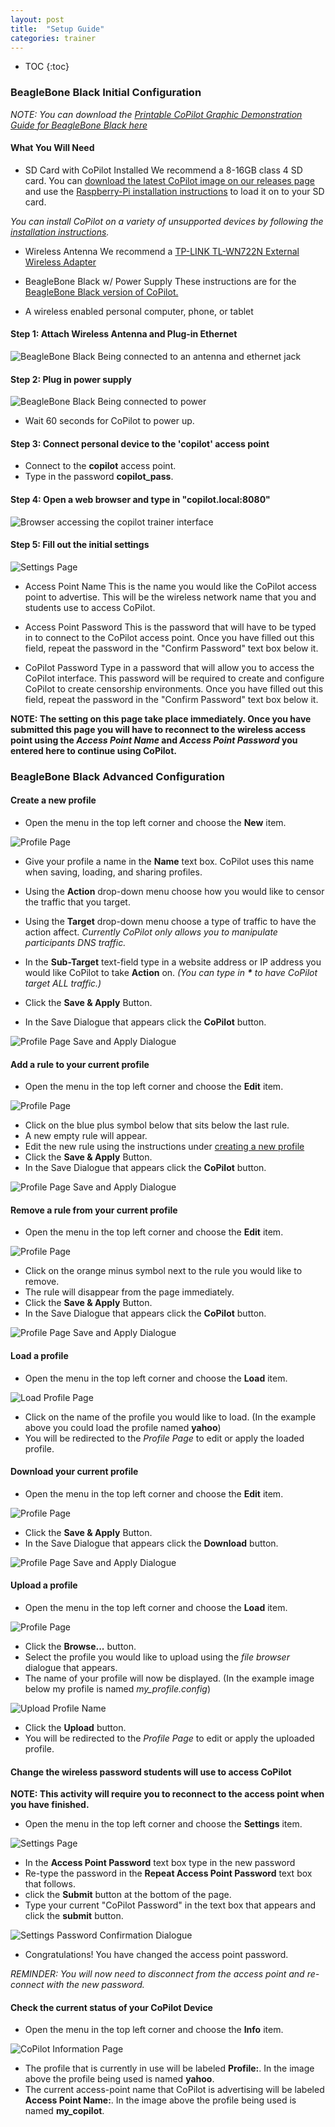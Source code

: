```yaml
---
layout: post
title:  "Setup Guide"
categories: trainer
---
```


* TOC
{:toc}


### BeagleBone Black Initial Configuration

_NOTE: You can download the [*Printable CoPilot Graphic Demonstration Guide* for BeagleBone Black here](https://raw.github.com/wiki/openinternet/CoPilot/docs/graphic_demonstration_setup_guide.pdf)_

#### What You Will Need

- SD Card with CoPilot Installed
We recommend a 8-16GB class 4 SD card. You can [download the latest CoPilot image on our releases page](https://github.com/OpenInternet/CoPilot/releases) and use the [Raspberry-Pi installation instructions](https://www.raspberrypi.org/help/noobs-setup/) to load it on to your SD card.

*You can install CoPilot on a variety of unsupported devices by following the [installation instructions](https://github.com/OpenInternet/CoPilot/wiki/Install-Guide).*

- Wireless Antenna
We recommend a [TP-LINK TL-WN722N External Wireless Adapter](http://www.amazon.com/TP-LINK-TL-WN722N-Wireless-Adapter-External/dp/B002SZEOLG)

- BeagleBone Black w/ Power Supply
These instructions are for the [BeagleBone Black version of CoPilot.](https://www.adafruit.com/products/1996)

- A wireless enabled personal computer, phone, or tablet

#### Step 1: Attach Wireless Antenna and Plug-in Ethernet

![BeagleBone Black Being connected to an antenna and ethernet jack](https://raw.github.com/wiki/openinternet/CoPilot/images/bbb_eth.png)


#### Step 2: Plug in power supply

![BeagleBone Black Being connected to power](https://raw.github.com/wiki/openinternet/CoPilot/images/bbb_power.png)

- Wait 60 seconds for CoPilot to power up.

#### Step 3: Connect personal device to the 'copilot' access point

- Connect to the **copilot** access point.
- Type in the password **copilot_pass**.

#### Step 4: Open a web browser and type in "copilot.local:8080"

![Browser accessing the copilot trainer interface](https://raw.github.com/wiki/openinternet/CoPilot/images/browser_copilot_url.png)

#### Step 5: Fill out the initial settings

![Settings Page](https://raw.github.com/wiki/openinternet/CoPilot/images/config_interface.png)

- Access Point Name
This is the name you would like the CoPilot access point to advertise. This will be the wireless network name that you and students use to access CoPilot.

- Access Point Password
This is the password that will have to be typed in to connect to the CoPilot access point. Once you have filled out this field, repeat the password in the "Confirm Password" text box below it.

- CoPilot Password
Type in a password that will allow you to access the CoPilot interface. This password will be required to create and configure CoPilot to create censorship environments. Once you have filled out this field, repeat the password in the "Confirm Password" text box below it.

**NOTE: The setting on this page take place immediately. Once you have submitted this page you will have to reconnect to the wireless access point using the *Access Point Name* and *Access Point Password* you entered here to continue using CoPilot.**


### BeagleBone Black Advanced Configuration

#### Create a new profile

- Open the menu in the top left corner and choose the **New** item.

![Profile Page](https://raw.github.com/wiki/openinternet/CoPilot/images/profile_interface.png)

- Give your profile a name in the **Name** text box. CoPilot uses this name when saving, loading, and sharing profiles.
- Using the  **Action** drop-down menu choose how you would like to censor the traffic that you target.
- Using the **Target** drop-down menu choose a type of traffic to have the action affect. *Currently CoPilot only allows you to manipulate participants DNS traffic.*
- In the **Sub-Target** text-field type in a website address or IP address you would like CoPilot to take **Action** on. *(You can type in **\*** to have CoPilot target ALL traffic.)*

- Click the **Save & Apply** Button.
- In the Save Dialogue that appears click the **CoPilot** button.

![Profile Page Save and Apply Dialogue](https://raw.github.com/wiki/openinternet/CoPilot/images/profile_save_n_apply.png)

#### Add a rule to your current profile

- Open the menu in the top left corner and choose the **Edit** item.

![Profile Page](https://raw.github.com/wiki/openinternet/CoPilot/images/profile_interface.png)

- Click on the blue plus symbol below that sits below the last rule.
- A new empty rule will appear.
- Edit the new rule using the instructions under [creating a new profile](https://github.com/OpenInternet/CoPilot/wiki/Setup-Guide#create-a-new-profile)
- Click the **Save & Apply** Button.
- In the Save Dialogue that appears click the **CoPilot** button.

![Profile Page Save and Apply Dialogue](https://raw.github.com/wiki/openinternet/CoPilot/images/profile_save_n_apply.png)

#### Remove a rule from your current profile

- Open the menu in the top left corner and choose the **Edit** item.

![Profile Page](https://raw.github.com/wiki/openinternet/CoPilot/images/profile_interface.png)

- Click on the orange minus symbol next to the rule you would like to remove.
- The rule will disappear from the page immediately.
- Click the **Save & Apply** Button.
- In the Save Dialogue that appears click the **CoPilot** button.

![Profile Page Save and Apply Dialogue](https://raw.github.com/wiki/openinternet/CoPilot/images/profile_save_n_apply.png)

#### Load a profile

- Open the menu in the top left corner and choose the **Load** item.

![Load Profile Page](https://raw.github.com/wiki/openinternet/CoPilot/images/load_profile.png)

- Click on the name of the profile you would like to load. (In the example above you could load the profile named **yahoo**)
- You will be redirected to the *Profile Page* to edit or apply the loaded profile.

#### Download your current profile

- Open the menu in the top left corner and choose the **Edit** item.

![Profile Page](https://raw.github.com/wiki/openinternet/CoPilot/images/profile_interface.png)

- Click the **Save & Apply** Button.
- In the Save Dialogue that appears click the **Download** button.

![Profile Page Save and Apply Dialogue](https://raw.github.com/wiki/openinternet/CoPilot/images/profile_save_n_apply.png)

#### Upload a profile

- Open the menu in the top left corner and choose the **Load** item.

![Profile Page](https://raw.github.com/wiki/openinternet/CoPilot/images/load_profile.png)

- Click the **Browse...** button.
- Select the profile you would like to upload using the *file browser* dialogue that appears.
- The name of your profile will now be displayed. (In the example image below my profile is named *my_profile.config*)

![Upload Profile Name](https://raw.github.com/wiki/openinternet/CoPilot/images/upload_prof_name.png)

- Click the **Upload** button.
- You will be redirected to the *Profile Page* to edit or apply the uploaded profile.


#### Change the wireless password students will use to access CoPilot

**NOTE: This activity will require you to reconnect to the access point when you have finished.**

- Open the menu in the top left corner and choose the **Settings** item.

![Settings Page](https://raw.github.com/wiki/openinternet/CoPilot/images/config_interface.png)

- In the **Access Point Password** text box type in the new password
- Re-type the password in the **Repeat Access Point Password** text box that follows.
- click the **Submit** button at the bottom of the page.
- Type your current "CoPilot Password" in the text box that appears and click the **submit** button.

![Settings Password Confirmation Dialogue](https://raw.github.com/wiki/openinternet/CoPilot/images/settings_pass_confirm.png)

- Congratulations! You have changed the access point password.

*REMINDER: You will now need to disconnect from the access point and re-connect with the new password.*

#### Check the current status of your CoPilot Device

- Open the menu in the top left corner and choose the **Info** item.

![CoPilot Information Page](https://raw.github.com/wiki/openinternet/CoPilot/images/info_interface.png)

- The profile that is currently in use will be labeled **Profile:**. In the image above the profile being used is named **yahoo**.
- The current access-point name that CoPilot is advertising will be labeled **Access Point Name:**. In the image above the profile being used is named **my_copilot**.
